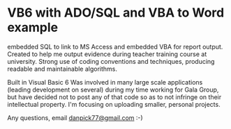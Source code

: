 # VB6 with ADO/SQL and VBA to Word example

embedded SQL to link to MS Access and embedded VBA for report output. Created to help me output evidence during teacher training course at university. Strong use of coding conventions and techniques, producing readable and maintainable algorithms.

Built in Visual Basic 6
Was involved in many large scale applications (leading development on several) during my time working for Gala Group, but have decided not to post any of that code so as to not infringe on their intellectual property. I'm focusing on uploading smaller, personal projects.

Any questions, email danpick77@gmail.com :-)

